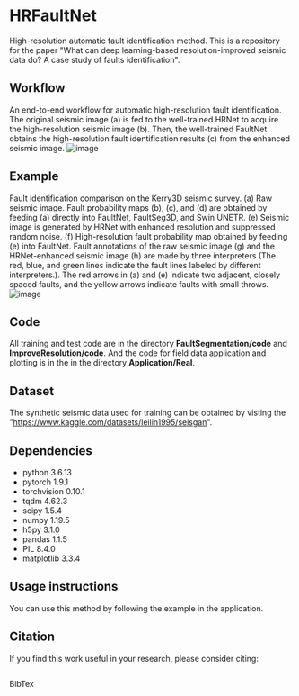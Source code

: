 # HRFaultNet
High-resolution automatic fault identification method. This is a repository for the paper "What can deep learning-based resolution-improved seismic data do? A case study of faults identification".

## Workflow
An end-to-end workflow for automatic high-resolution fault identification. The original seismic image (a) is fed to the well-trained HRNet to acquire the high-resolution seismic image (b). Then, the well-trained FaultNet obtains the high-resolution fault identification results (c) from the enhanced seismic image.
![image](https://github.com/leilin1995/HRFaultNet/blob/main/K3_application.png)

## Example
Fault identification comparison on the Kerry3D seismic survey. (a) Raw seismic image. Fault probability maps (b), (c), and (d) are obtained by feeding (a) directly into FaultNet, FaultSeg3D, and Swin UNETR. (e) Seismic image is generated by HRNet with enhanced resolution and suppressed random noise. (f) High-resolution fault probability map obtained by feeding (e) into FaultNet. Fault annotations of the raw seismic image (g) and the HRNet-enhanced seismic image (h) are made by three interpreters (The red, blue, and green lines indicate the fault lines labeled by different interpreters.). The red arrows in (a) and (e) indicate two adjacent, closely spaced faults, and the yellow arrows indicate faults with small throws.
![image](https://github.com/leilin1995/HRFaultNet/K3_application.png)


## Code
All training and test code are in the directory **FaultSegmentation/code** and **ImproveResolution/code**. And the code for field data application and plotting is in the in the directory **Application/Real**.

## Dataset
The synthetic seismic data used for training can be obtained by visting the "https://www.kaggle.com/datasets/leilin1995/seisgan".



## Dependencies

* python 3.6.13
* pytorch 1.9.1
* torchvision 0.10.1
* tqdm 4.62.3
* scipy 1.5.4
* numpy 1.19.5
* h5py 3.1.0
* pandas 1.1.5
* PIL 8.4.0
* matplotlib 3.3.4

## Usage instructions
You can use this method by following the example in the application.

## Citation

If you find this work useful in your research, please consider citing:

```

```

BibTex

```html

```
